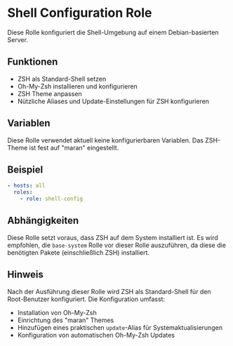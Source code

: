 # Shell Configuration Role

Diese Rolle konfiguriert die Shell-Umgebung auf einem Debian-basierten Server.

## Funktionen

- ZSH als Standard-Shell setzen
- Oh-My-Zsh installieren und konfigurieren
- ZSH Theme anpassen
- Nützliche Aliases und Update-Einstellungen für ZSH konfigurieren

## Variablen

Diese Rolle verwendet aktuell keine konfigurierbaren Variablen. Das ZSH-Theme ist fest auf "maran" eingestellt.

## Beispiel

```yaml
- hosts: all
  roles:
    - role: shell-config
```

## Abhängigkeiten

Diese Rolle setzt voraus, dass ZSH auf dem System installiert ist. Es wird empfohlen, die `base-system` Rolle vor dieser Rolle auszuführen, da diese die benötigten Pakete (einschließlich ZSH) installiert.

## Hinweis

Nach der Ausführung dieser Rolle wird ZSH als Standard-Shell für den Root-Benutzer konfiguriert. Die Konfiguration umfasst:
- Installation von Oh-My-Zsh
- Einrichtung des "maran" Themes
- Hinzufügen eines praktischen `update`-Alias für Systemaktualisierungen
- Konfiguration von automatischen Oh-My-Zsh Updates